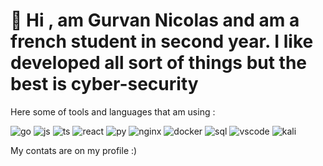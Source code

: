 #  👋  Hi , am Gurvan Nicolas and am a french student in second year. I like developed all sort of things but the best is cyber-security

Here some of tools and languages that am using :

![go](https://img.shields.io/badge/Go-00ADD8?style=for-the-badge&logo=go&logoColor=white)
![js](https://img.shields.io/badge/JavaScript-323330?style=for-the-badge&logo=javascript&logoColor=F7DF1E)
![ts](https://img.shields.io/badge/TypeScript-007ACC?style=for-the-badge&logo=typescript&logoColor=white)
![react](https://img.shields.io/badge/React-20232A?style=for-the-badge&logo=react&logoColor=61DAFB)
![py](https://img.shields.io/badge/Python-FFD43B?style=for-the-badge&logo=python&logoColor=blue)
![nginx](https://img.shields.io/badge/Nginx-009639?style=for-the-badge&logo=nginx&logoColor=white)
![docker](https://img.shields.io/badge/Docker-2CA5E0?style=for-the-badge&logo=docker&logoColor=white)
![sql](https://img.shields.io/badge/MySQL-005C84?style=for-the-badge&logo=mysql&logoColor=white)
![vscode](https://img.shields.io/badge/VSCode-0078D4?style=for-the-badge&logo=visual%20studio%20code&logoColor=white)
![kali](https://img.shields.io/badge/Kali_Linux-557C94?style=for-the-badge&logo=kali-linux&logoColor=white)

My contats are on my profile :)

